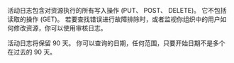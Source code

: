 活动日志包含对资源执行的所有写入操作 (PUT、 POST、 DELETE)。 它不包括读取的操作 (GET)。 若要查找错误进行故障排除时，或者监视你组织中的用户如何修改资源，你可以使用审核日志。

活动日志将保留 90 天。 你可以查询的日期，任何范围，只要开始日期不是多个在过去的 90 天。

